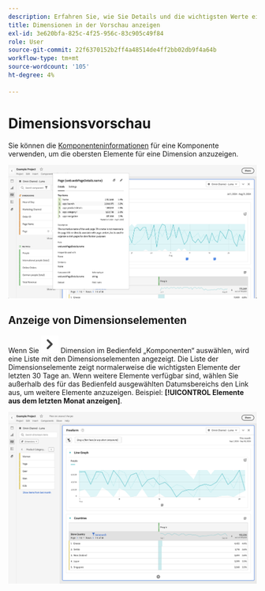 ```yaml
---
description: Erfahren Sie, wie Sie Details und die wichtigsten Werte einer Dimension in Analysis Workspace anzeigen.
title: Dimensionen in der Vorschau anzeigen
exl-id: 3e620bfa-825c-4f25-956c-83c905c49f84
role: User
source-git-commit: 22f6370152b2ff4a48514de4ff2bb02db9f4a64b
workflow-type: tm+mt
source-wordcount: '105'
ht-degree: 4%

---
```


# Dimensionsvorschau

Sie können die [Komponenteninformationen](/help/components/use-components-in-workspace.md#component-info) für eine Komponente verwenden, um die obersten Elemente für eine Dimension anzuzeigen.

![Komponenteninformationen](../assets/component-info.png)

<!--
Now, by default, we show dynamic values instead of static ones, with the option to turn them into static values. Other things to note:

* As your data updates, the dynamic dimension columns will update to show the current 5/15 dimension items.
* A dynamic dimension column that is copied or moved will become static.
* When hovering a static dimension column you will see a lock icon, indicating that the dimension is static.

![Dimension column popup highlighting the lock icon.](assets/dimension_static.png)

-->


## Anzeige von Dimensionselementen

Wenn Sie ![ChevronRight) für &#x200B;](/help/assets/icons/ChevronRight.svg) Dimension im Bedienfeld „Komponenten“ auswählen, wird eine Liste mit den Dimensionselementen angezeigt. Die Liste der Dimensionselemente zeigt normalerweise die wichtigsten Elemente der letzten 30 Tage an. Wenn weitere Elemente verfügbar sind, wählen Sie außerhalb des für das Bedienfeld ausgewählten Datumsbereichs den Link aus, um weitere Elemente anzuzeigen. Beispiel: **[!UICONTROL Elemente aus dem letzten Monat anzeigen]**.

![Dimensionselemente anzeigen](assets/dimension-items.png)

